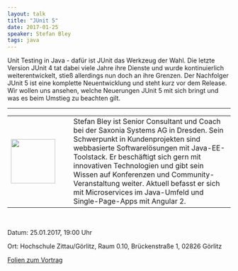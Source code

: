 ```yaml
---
layout: talk
title: "JUnit 5"
date: 2017-01-25
speaker: Stefan Bley
tags: java
---
```


Unit Testing in Java - dafür ist JUnit das Werkzeug der Wahl. Die letzte Version JUnit 4 tat dabei viele Jahre ihre Dienste und wurde kontinuierlich weiterentwickelt, stieß allerdings nun doch an ihre Grenzen. Der Nachfolger JUnit 5 ist eine komplette Neuentwicklung und steht kurz vor dem Release. Wir wollen uns ansehen, welche Neuerungen JUnit 5 mit sich bringt und was es beim Umstieg zu beachten gilt.

---

<table>
<tr>
<td><img src="http://jug-gr.de/images/stefan_bley.jpg" style="height: 100px; margin-right: 25px;">
</td>
<td>Stefan Bley ist Senior Consultant und Coach bei der Saxonia Systems AG in Dresden. Sein Schwerpunkt in Kundenprojekten sind webbasierte Softwarelösungen mit Java-EE-
Toolstack. Er beschäftigt sich gern mit innovativen Technologien und gibt sein Wissen auf Konferenzen und Community-Veranstaltung weiter. Aktuell  befasst er sich mit Microservices im Java-Umfeld und Single-Page-Apps mit Angular 2.</td>
</tr>
</table>
<br>

Datum: 25.01.2017, 19:00 Uhr

Ort: Hochschule Zittau/Görlitz, Raum 0.10, Brückenstraße 1, 02826 Görlitz

<a href="http://jug-gr.de/downloads/juggr_jUnit5.pdf"/>Folien zum Vortrag</a>
